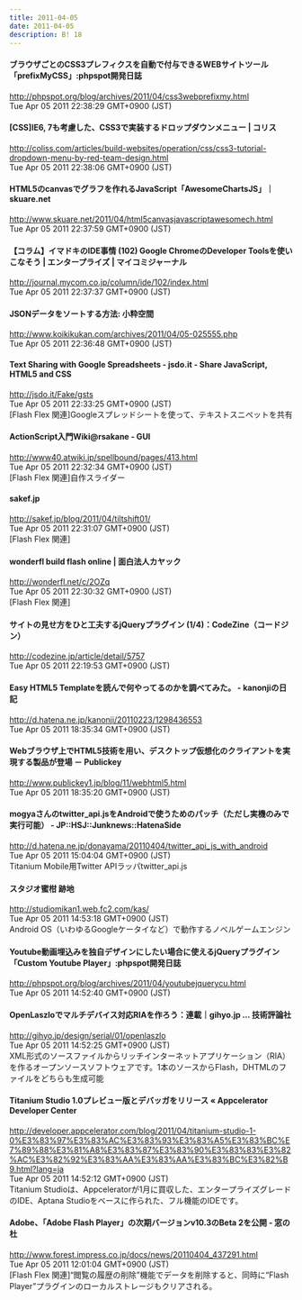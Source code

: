 ```yaml
---
title: 2011-04-05
date: 2011-04-05
description: B! 18
---
```


#### ブラウザごとのCSS3プレフィクスを自動で付与できるWEBサイトツール「prefixMyCSS」:phpspot開発日誌
http://phpspot.org/blog/archives/2011/04/css3webprefixmy.html<br>
Tue Apr 05 2011 22:38:29 GMT+0900 (JST)<br>


####   [CSS]IE6, 7も考慮した、CSS3で実装するドロップダウンメニュー | コリス
http://coliss.com/articles/build-websites/operation/css/css3-tutorial-dropdown-menu-by-red-team-design.html<br>
Tue Apr 05 2011 22:38:06 GMT+0900 (JST)<br>


#### HTML5のcanvasでグラフを作れるJavaScript「AwesomeChartsJS」｜skuare.net
http://www.skuare.net/2011/04/html5canvasjavascriptawesomech.html<br>
Tue Apr 05 2011 22:37:59 GMT+0900 (JST)<br>


#### 【コラム】イマドキのIDE事情 (102) Google ChromeのDeveloper Toolsを使いこなそう | エンタープライズ | マイコミジャーナル
http://journal.mycom.co.jp/column/ide/102/index.html<br>
Tue Apr 05 2011 22:37:37 GMT+0900 (JST)<br>


#### JSONデータをソートする方法: 小粋空間
http://www.koikikukan.com/archives/2011/04/05-025555.php<br>
Tue Apr 05 2011 22:36:48 GMT+0900 (JST)<br>


#### Text Sharing with Google Spreadsheets - jsdo.it - Share JavaScript, HTML5 and CSS
http://jsdo.it/Fake/gsts<br>
Tue Apr 05 2011 22:33:25 GMT+0900 (JST)<br>
[Flash Flex 関連]Googleスプレッドシートを使って、テキストスニペットを共有


#### ActionScript入門Wiki@rsakane - GUI
http://www40.atwiki.jp/spellbound/pages/413.html<br>
Tue Apr 05 2011 22:32:34 GMT+0900 (JST)<br>
[Flash Flex 関連]自作スライダー


#### sakef.jp
http://sakef.jp/blog/2011/04/tiltshift01/<br>
Tue Apr 05 2011 22:31:07 GMT+0900 (JST)<br>
[Flash Flex 関連]


#### wonderfl build flash online | 面白法人カヤック
http://wonderfl.net/c/2OZq<br>
Tue Apr 05 2011 22:30:32 GMT+0900 (JST)<br>
[Flash Flex 関連]


#### サイトの見せ方をひと工夫するjQueryプラグイン (1/4)：CodeZine（コードジン）
http://codezine.jp/article/detail/5757<br>
Tue Apr 05 2011 22:19:53 GMT+0900 (JST)<br>


#### Easy HTML5 Templateを読んで何やってるのかを調べてみた。 - kanonjiの日記
http://d.hatena.ne.jp/kanonji/20110223/1298436553<br>
Tue Apr 05 2011 18:35:34 GMT+0900 (JST)<br>


#### Webブラウザ上でHTML5技術を用い、デスクトップ仮想化のクライアントを実現する製品が登場 － Publickey
http://www.publickey1.jp/blog/11/webhtml5.html<br>
Tue Apr 05 2011 18:35:20 GMT+0900 (JST)<br>


#### mogyaさんのtwitter_api.jsをAndroidで使うためのパッチ（ただし実機のみで実行可能） - JP::HSJ::Junknews::HatenaSide
http://d.hatena.ne.jp/donayama/20110404/twitter_api_js_with_android<br>
Tue Apr 05 2011 15:04:04 GMT+0900 (JST)<br>
Titanium Mobile用Twitter APIラッパtwitter_api.js


#### スタジオ蜜柑 跡地
http://studiomikan1.web.fc2.com/kas/<br>
Tue Apr 05 2011 14:53:18 GMT+0900 (JST)<br>
Android OS（いわゆるGoogleケータイなど）で動作するノベルゲームエンジン


#### Youtube動画埋込みを独自デザインにしたい場合に使えるjQueryプラグイン「Custom Youtube Player」:phpspot開発日誌
http://phpspot.org/blog/archives/2011/04/youtubejquerycu.html<br>
Tue Apr 05 2011 14:52:40 GMT+0900 (JST)<br>


#### OpenLaszloでマルチデバイス対応RIAを作ろう：連載｜gihyo.jp … 技術評論社
http://gihyo.jp/design/serial/01/openlaszlo<br>
Tue Apr 05 2011 14:52:25 GMT+0900 (JST)<br>
XML形式のソースファイルからリッチインターネットアプリケーション（RIA）を作るオープンソースソフトウェアです。1本のソースからFlash，DHTMLのファイルをどちらも生成可能


#### Titanium Studio 1.0プレビュー版とデバッガをリリース « Appcelerator Developer Center
http://developer.appcelerator.com/blog/2011/04/titanium-studio-1-0%E3%83%97%E3%83%AC%E3%83%93%E3%83%A5%E3%83%BC%E7%89%88%E3%81%A8%E3%83%87%E3%83%90%E3%83%83%E3%82%AC%E3%82%92%E3%83%AA%E3%83%AA%E3%83%BC%E3%82%B9.html?lang=ja<br>
Tue Apr 05 2011 14:52:12 GMT+0900 (JST)<br>
Titanium Studioは、Appceleratorが1月に買収した、エンタープライズグレードのIDE、Aptana Studioをベースに作られた、フル機能のIDEです。


#### Adobe、「Adobe Flash Player」の次期バージョンv10.3のBeta 2を公開 - 窓の杜
http://www.forest.impress.co.jp/docs/news/20110404_437291.html<br>
Tue Apr 05 2011 12:01:04 GMT+0900 (JST)<br>
[Flash Flex 関連]“閲覧の履歴の削除”機能でデータを削除すると、同時に“Flash Player”プラグインのローカルストレージもクリアされる。


